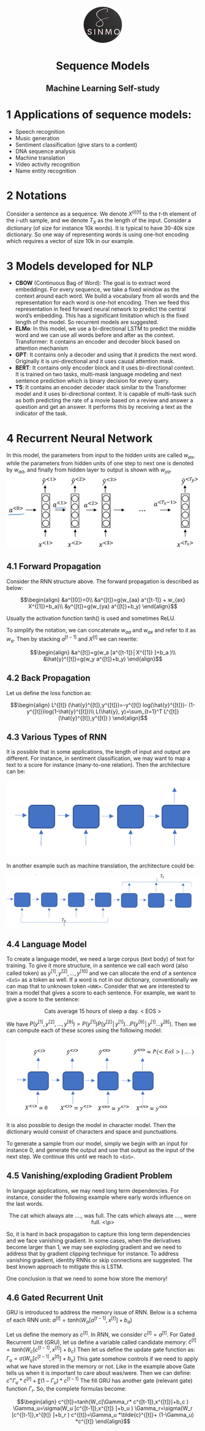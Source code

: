 <p align="center">
<img src="../logo.png" alt="Alt text" width="100"/>
</p>

<h1 align="center">
    Sequence Models
</h1>

<h2 align="center">
    Machine Learning Self-study
</h2>

# 1 Applications of sequence models:
- Speech recognition
- Music generation
- Sentiment classification (give stars to a content)
- DNA sequence analysis
- Machine translation
- Video activity recognition
- Name entity recognition
  
# 2 Notations
Consider a sentence as a sequence. We denote $X^{(i)[t]}$ to the $t$-th element of the $i$-uth sample, and we denote $T_X$ as the length of the input. 
Consider a dictionary (of size for instance 10k words). It is typical to have 30-40k size dictionary. So one way of representing words is using one-hot encoding which requires a vector of size 10k in our example.
# 3 Models developed for NLP
- **CBOW** (Continuous Bag of Word): The goal is to extract word embeddings. For every sequence, we take a fixed window as the context around each word. We build a vocabulary from all words and the representation for each word is one-hot encoding. Then we feed this representation in feed forward neural network to predict the central word’s embedding. This has a significant limitation which is the fixed length of the model. So recurrent models are suggested.
- **ELMo**: In this model, we use a bi-directional LSTM to predict the middle word and we can use all words before and after as the context.
	Transformer: It contains an encoder and decoder block based on attention mechanism
- **GPT**: It contains only a decoder and using that it predicts the next word. Originally it is uni-directional and it uses causal attention mask.
- **BERT**: It contains only encoder block and it uses bi-directional context. It is trained on two tasks, multi-mask language modeling and next sentence prediction which is binary decision for every query.
- **T5**: It contains an encoder decoder stack similar to the Transformer model and it uses bi-directional context. It is capable of multi-task such as both predicting the rate of a movie based on a review and answer a question and get an answer. It performs this by receiving a text as the indicator of the task.

# 4 Recurrent Neural Network
In this model, the parameters from input to the hidden units are called $w_{ax}$, while the parameters from hidden units of one step to next one is denoted by $w_{aa}$, and finally from hidden layer to output is shown with $w_{ya}$. 
![](images/1.png)

## 4.1 Forward Propagation
Consider the RNN structure above. The forward propagation is described as below:
```math
\begin{align}
	&a^{[0]}=0\\
	&a^{[t]}=g(w_{aa}  a^{[t-1]} + w_{ax}  X^{[1]}+b_a)\\
	&y^{[t]}=g(w_{ya}  a^{[t]}+b_y)
\end{align}
```

Usually the activation function tanh() is used and sometimes ReLU.

To simplify the notation, we can concatenate $w_{aa}$ and $w_{ax}$ and refer to it as $w_a$. Then by stacking $a^{[t-1]}$ and $X^{[t]}$ we can rewrite:
```math
\begin{align}
	&a^{[t]}=g(w_a  [a^{[t-1]}│X^{[1]} ]+b_a )\\
	&\hat{y}^{[t]}=g(w_y  a^{[t]}+b_y)
\end{align}
```

## 4.2 Back Propagation
Let us define the loss function as:
```math
\begin{align}
L^{[t]} (\hat{y}^{[t]},y^{[t]})=-y^{[t]}  log⁡(\hat{y}^{[t]})- (1-y^{[t]})log⁡(1-\hat{y}^{[t]})\\
L(\hat{y}, y)=\sum_{t=1}^T L^{[t]} (\hat{y}^{[t]},y^{[t]} )
\end{align}
```

## 4.3 Various Types of RNN
It is possible that in some applications, the length of input and output are different. For instance, in sentiment classification, we may want to map a text to a score for instance (many-to-one relation). Then the architecture can be:

![](images/2.png)

In another example such as machine translation, the architecture could be:

![](images/3.png)

## 4.4 Language Model
To create a language model, we need a large corpus (text body) of text for training. To give it more structure, in a sentence we call each word (also called token) as  $y^{[1]},y^{[2]},\dots,y^{[10]}$ and we can allocate the end of a sentence `<EoS>` as a token as well. If a word is not in our dictionary, conventionally we can map that to unknown token `<UNK>`.
Consider that we are interested to train a model that gives a score to each sentence. For example, we want to give a score to the sentence:

<p align="center">
Cats average 15 hours of sleep a day. &lt EOS &gt
</p>

We have $P(y^{[1]},y^{[2]},\dots,y^{[9]} )=P(y^{[1]} )P(y^{[2]}│y^{[1]} )…P(y^{[9]}│y^{[1]}…y^{[8]})$. Then we can compute each of these scores using the following model:

![](images/4.png)

It is also possible to design the model in character model. Then the dictionary would consist of characters and space and punctuations. 

To generate a sample from our model, simply we begin with an input for instance 0, and generate the output and use that output as the input of the next step. We continue this until we reach to `<EoS>`.

## 4.5 Vanishing/exploding Gradient Problem
In language applications, we may need long term dependencies. For instance, consider the following example where early words influence on the last words.

<p align="center">
The cat which always ate …., was full.
The cats which always ate …., were full.
<\p>
	
So, it is hard in back propagation to capture this long term dependencies and we face vanishing gradient. 
In some cases, when the derivatives become larger than 1, we may see exploding gradient and we need to address that by gradient clipping technique for instance. To address vanishing gradient, identity RNNs or skip connections are suggested. The best known approach to mitigate this is LSTM.

One conclusion is that we need to some how store the memory!

## 4.6 Gated Recurrent Unit
GRU is introduced to address the memory issue of RNN. Below is a schema of each RNN unit:
$a^{[t]}=tanh⁡(W_a [a^{[t-1]},x^{[t]}]+b_a)$

Let us define the memory as $c^{[t]}$. In RNN, we consider $c^{[t]}=a^{[t]}$.
For Gated Recurrent Unit (GRU), let us define a variable called candidate memory:
$\tilde{c}^{[t]}=tanh⁡(W_c [c^{[t-1]},x^{[t]}]+b_c)$
Then let us define the update gate function as:
$\Gamma_u=\sigma⁡(W_u [c^{[t-1]},x^{[t]}]+b_u)$
This gate somehow controls if we need to apply what we have stored in the memory or not. Like in the example above Gate tells us when it is important to care about was/were.
Then we can define: 
$c^=\Gamma_u *\tilde{c}^{[t]}+ 〖(1-\Gamma_u) *c^{[t-1]}$
The fill GRU has another gate (relevant gate) function $\Gamma_r$. So, the complete formulas become:

```math
\begin{align}
c^{[t]}=tanh⁡(W_c[\Gamma_r* c^{[t-1]},x^{[t]}]+b_c )
\Gamma_u=\sigma⁡(W_u [c^{[t-1]},x^{[t]} ]+b_u )
\Gamma_r=\sigma⁡(W_r [c^{[t-1]},x^{[t]} ]+b_r )
c^{[t]}=\Gamma_u  *\tilde{c}^{[t]}+ (1-\Gamma_u) *c^{[t]}
\end{align}
```
